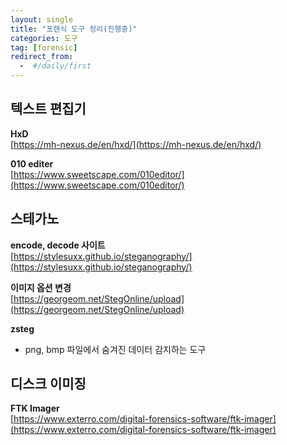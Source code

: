 ```yaml
---
layout: single
title: "포렌식 도구 정리(진행중)"
categories: 도구
tag: [forensic]
redirect_from:
  -  #/daily/first
---
```


## 텍스트 편집기

**HxD**  
[https://mh-nexus.de/en/hxd/](https://mh-nexus.de/en/hxd/)

**010 editer**  
[https://www.sweetscape.com/010editor/](https://www.sweetscape.com/010editor/)

## 스테가노

**encode, decode 사이트**  
[https://stylesuxx.github.io/steganography/](https://stylesuxx.github.io/steganography/)

**이미지 옵션 변경**  
[https://georgeom.net/StegOnline/upload](https://georgeom.net/StegOnline/upload)

**zsteg**

- png, bmp 파일에서 숨겨진 데이터 감지하는 도구

## 디스크 이미징

**FTK Imager**  
[https://www.exterro.com/digital-forensics-software/ftk-imager](https://www.exterro.com/digital-forensics-software/ftk-imager)
